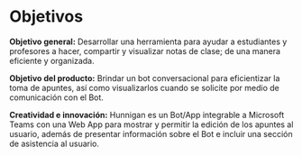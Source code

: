 # Objetivos
**Objetivo general:**
Desarrollar una herramienta para ayudar a estudiantes y profesores a hacer, compartir y visualizar notas de clase; de una manera eficiente y organizada.  

**Objetivo del producto:**
Brindar un bot conversacional para eficientizar la toma de apuntes, así como visualizarlos cuando se solicite por medio de comunicación con el Bot. 

**Creatividad e innovación:**
Hunnigan es un Bot/App integrable a Microsoft Teams con una Web App para mostrar y permitir la edición de los apuntes al usuario, además de presentar información sobre el Bot e incluir una sección de asistencia al usuario. 
